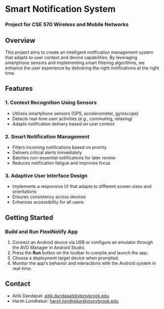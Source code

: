 # Smart Notification System
### Project for CSE 570 Wireless and Mobile Networks

## Overview
This project aims to create an intelligent notification management system that adapts to user context and device capabilities. By leveraging smartphone sensors and implementing smart filtering algorithms, we enhance the user experience by delivering the right notifications at the right time.

## Features

### 1. Context Recognition Using Sensors
- Utilizes smartphone sensors (GPS, accelerometer, gyroscope)
- Detects real-time user activities (e.g., commuting, relaxing)
- Adapts notification delivery based on user context

### 2. Smart Notification Management
- Filters incoming notifications based on priority
- Delivers critical alerts immediately
- Batches non-essential notifications for later review
- Reduces notification fatigue and improves focus

### 3. Adaptive User Interface Design
- Implements a responsive UI that adapts to different screen sizes and orientations
- Ensures consistency across devices
- Enhances accessibility for all users

## Getting Started

### Build and Run FlexiNotify App
1. Connect an Android device via USB or configure an emulator through the AVD Manager in Android Studio.
2. Press the **Run** button on the toolbar to compile and launch the app.
3. Choose a deployment target device when prompted.
4. Monitor the app's behavior and interactions with the Android system in real-time.

## Contact
- Aitik Dandapat: [aitik.dandapat@stonybrook.edu](mailto:aitik.dandapat@stonybrook.edu)
- Harsh Londhekar: [harsh.londhekar@stonybrook.edu](mailto:harsh.londhekar@stonybrook.edu)

